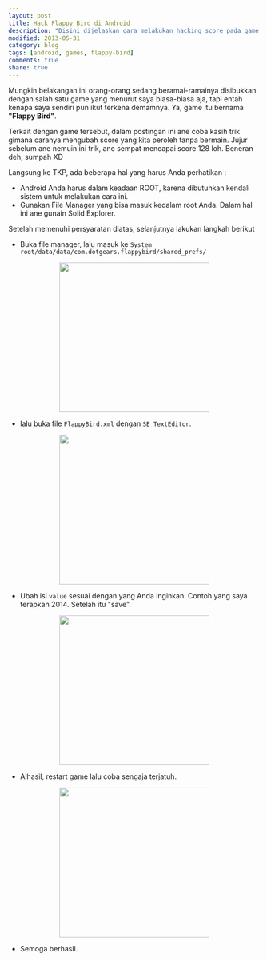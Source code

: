 ```yaml
---
layout: post
title: Hack Flappy Bird di Android
description: "Disini dijelaskan cara melakukan hacking score pada game Flappy Bird untuk Android."
modified: 2013-05-31
category: blog
tags: [android, games, flappy-bird]
comments: true
share: true
---
```


Mungkin belakangan ini orang-orang sedang beramai-ramainya disibukkan dengan salah satu game yang menurut saya biasa-biasa aja, tapi entah kenapa saya sendiri pun ikut terkena demamnya. Ya, game itu bernama **"Flappy Bird"**.

Terkait dengan game tersebut, dalam postingan ini ane coba kasih trik gimana caranya mengubah score yang kita peroleh tanpa bermain. Jujur sebelum ane nemuin ini trik, ane sempat mencapai score 128 loh. Beneran deh, sumpah XD

Langsung ke TKP, ada beberapa hal yang harus Anda perhatikan :

 - Android Anda harus dalam keadaan ROOT, karena dibutuhkan kendali sistem untuk melakukan cara ini.
 - Gunakan File Manager yang bisa masuk kedalam root Anda. Dalam hal ini ane gunain Solid Explorer.

Setelah memenuhi persyaratan diatas, selanjutnya lakukan langkah berikut

 * Buka file manager, lalu masuk ke `System root/data/data/com.dotgears.flappybird/shared_prefs/`

<center>
	<a href="{{ site.url }}/assets/post/2014-02-04-hack-flappy-bird-di-android-1.jpg" target="_blank"> 
		<img src="{{ site.url }}/assets/post/2014-02-04-hack-flappy-bird-di-android-1.jpg" width="300px"/>
	</a>
</center>

 * lalu buka file `FlappyBird.xml` dengan `SE TextEditor`.
 
<center>
	<a href="{{ site.url }}/assets/post/2014-02-04-hack-flappy-bird-di-android-2.jpg" target="_blank"> 
		<img src="{{ site.url }}/assets/post/2014-02-04-hack-flappy-bird-di-android-2.jpg" width="300px"/>
	</a>
</center>

 * Ubah isi `value` sesuai dengan yang Anda inginkan. Contoh yang saya terapkan 2014. Setelah itu "save".
 
<center>
	<a href="{{ site.url }}/assets/post/2014-02-04-hack-flappy-bird-di-android-3.jpg" target="_blank"> 
		<img src="{{ site.url }}/assets/post/2014-02-04-hack-flappy-bird-di-android-3.jpg" width="300px"/>
	</a>
</center>

 * Alhasil, restart game lalu coba sengaja terjatuh.
 
<center>
	<a href="{{ site.url }}/assets/post/2014-02-04-hack-flappy-bird-di-android-4.jpg" target="_blank"> 
		<img src="{{ site.url }}/assets/post/2014-02-04-hack-flappy-bird-di-android-4.jpg" width="300px"/>
	</a>
</center>

  * Semoga berhasil.